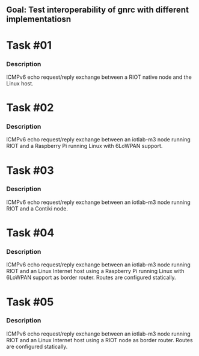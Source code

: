 ## Goal: Test interoperability of gnrc with different implementatiosn

Task #01
========
### Description

ICMPv6 echo request/reply exchange between a RIOT native node and the Linux
host.

Task #02
========
### Description

ICMPv6 echo request/reply exchange between an iotlab-m3 node running RIOT and
a Raspberry Pi running Linux with 6LoWPAN support.

Task #03
========
### Description

ICMPv6 echo request/reply exchange between an iotlab-m3 node running RIOT and
a Contiki node.


Task #04
========
### Description

ICMPv6 echo request/reply exchange between an iotlab-m3 node running RIOT and
an Linux Internet host using a Raspberry Pi running Linux with 6LoWPAN support
as border router. Routes are configured statically.

Task #05
========
### Description

ICMPv6 echo request/reply exchange between an iotlab-m3 node running RIOT and
an Linux Internet host using a RIOT node  as border router. Routes are
configured statically.
